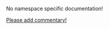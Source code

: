 No namespace specific documentation!

[Please add commentary!](https://github.com/arrdem/grimoire/edit/master/_includes/1.6.0/clojure.java.browse/index.md)


